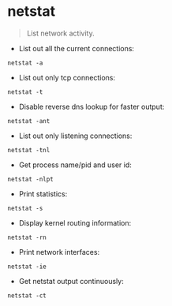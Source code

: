 # netstat

> List network activity.

- List out all the current connections:

`netstat -a`

- List out only tcp connections:

`netstat -t`

- Disable reverse dns lookup for faster output:

`netstat -ant`

- List out only listening connections:

`netstat -tnl`

- Get process name/pid and user id:

`netstat -nlpt`

- Print statistics:

`netstat -s`

- Display kernel routing information:

`netstat -rn`

- Print network interfaces:

`netstat -ie`

- Get netstat output continuously:

`netstat -ct`
